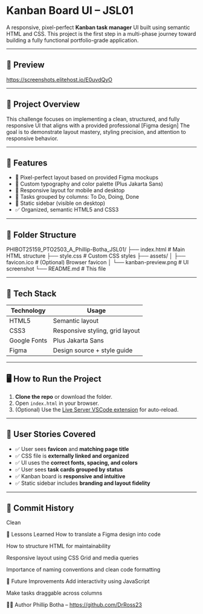 # Kanban Board UI – JSL01

A responsive, pixel-perfect **Kanban task manager** UI built using semantic HTML and CSS. This project is the first step in a multi-phase journey toward building a fully functional portfolio-grade application.

---

## 📸 Preview

https://screenshots.elitehost.io/E0uvdQyO

---

## 🧠 Project Overview

This challenge focuses on implementing a clean, structured, and fully responsive UI that aligns with a provided professional [Figma design] 
The goal is to demonstrate layout mastery, styling precision, and attention to responsive behavior.

---

## 🚀 Features

- 🎯 Pixel-perfect layout based on provided Figma mockups
- 🎨 Custom typography and color palette (Plus Jakarta Sans)
- 📱 Responsive layout for mobile and desktop
- 📌 Tasks grouped by columns: To Do, Doing, Done
- 🧱 Static sidebar (visible on desktop)
- ✅ Organized, semantic HTML5 and CSS3

---

## 📁 Folder Structure
PHIBOT25159_PTO2503_A_Phillip-Botha_JSL01/
├── index.html            # Main HTML structure
├── style.css             # Custom CSS styles
├── assets/
│   ├── favicon.ico       # (Optional) Browser favicon
│   └── kanban-preview.png # UI screenshot
└── README.md             # This file


---

## 🧰 Tech Stack

| Technology | Usage                          |
|------------|---------------------------------|
| HTML5      | Semantic layout                 |
| CSS3       | Responsive styling, grid layout |
| Google Fonts | Plus Jakarta Sans             |
| Figma      | Design source + style guide     |

---

## 🖥 How to Run the Project

1. **Clone the repo** or download the folder.
2. Open `index.html` in your browser.
3. (Optional) Use the [Live Server VSCode extension](https://marketplace.visualstudio.com/items?itemName=ritwickdey.LiveServer) for auto-reload.

---

## 🧪 User Stories Covered

- ✅ User sees **favicon** and **matching page title**
- ✅ CSS file is **externally linked and organized**
- ✅ UI uses the **correct fonts, spacing, and colors**
- ✅ User sees **task cards grouped by status**
- ✅ Kanban board is **responsive and intuitive**
- ✅ Static sidebar includes **branding and layout fidelity**

---

## 💬 Commit History 

Clean

📌 Lessons Learned
How to translate a Figma design into code

How to structure HTML for maintainability

Responsive layout using CSS Grid and media queries

Importance of naming conventions and clean code formatting

🧹 Future Improvements
 Add interactivity using JavaScript

 Make tasks draggable across columns

👨‍💻 Author
Phillip Botha – https://github.com/DrRoss23